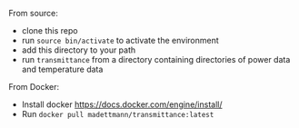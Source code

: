 From source:

- clone this repo
- run `source bin/activate` to activate the environment
- add this directory to your path
- run `transmittance` from a directory containing directories of power data and temperature data

From Docker:

- Install docker https://docs.docker.com/engine/install/
- Run `docker pull madettmann/transmittance:latest`
